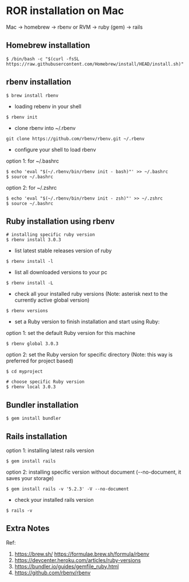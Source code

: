 # ROR installation on Mac
Mac → homebrew → rbenv or RVM → ruby (gem) → rails

## Homebrew installation
```
$ /bin/bash -c "$(curl -fsSL https://raw.githubusercontent.com/Homebrew/install/HEAD/install.sh)"
```

##  rbenv installation
```
$ brew install rbenv
```

- loading rebenv in your shell
```
$ rbenv init
```

- clone rbenv into ~/.rbenv
```
git clone https://github.com/rbenv/rbenv.git ~/.rbenv
```

- configure your shell to load rbenv

option 1: for ~/.bashrc
```
$ echo 'eval "$(~/.rbenv/bin/rbenv init - bash)"' >> ~/.bashrc
$ source ~/.bashrc
```

option 2: for ~/.zshrc
```
$ echo 'eval "$(~/.rbenv/bin/rbenv init - zsh)"' >> ~/.zshrc
$ source ~/.bashrc
```
## Ruby installation using rbenv
```
# installing specific ruby version
$ rbenv install 3.0.3
```

- list latest stable releases version of ruby
```
$ rbenv install -l
```

- list all downloaded versions to your pc
```
$ rbenv install -L
```

- check all your installed ruby versions
(Note: asterisk next to the currently active global version)
```
$ rbenv versions
```

- set a Ruby version to finish installation and start using Ruby:

option 1:  set the default Ruby version for this machine
```
$ rbenv global 3.0.3
```

option 2: set the Ruby version for specific directory
(Note: this way is preferred for project based)
```
$ cd myproject

# choose specific Ruby version
$ rbenv local 3.0.3
```

## Bundler installation
```
$ gem install bundler
```

## Rails installation

option 1: installing latest rails version
```
$ gem install rails
```

option 2: installing specific version without document (--no-document, it saves your storage)
```
$ gem install rails -v '5.2.3' -V --no-document
```

- check your installed rails version
```
$ rails -v
```

## Extra Notes
Ref:
1. https://brew.sh/
https://formulae.brew.sh/formula/rbenv
2. https://devcenter.heroku.com/articles/ruby-versions
3. https://bundler.io/guides/gemfile_ruby.html
4. https://github.com/rbenv/rbenv
